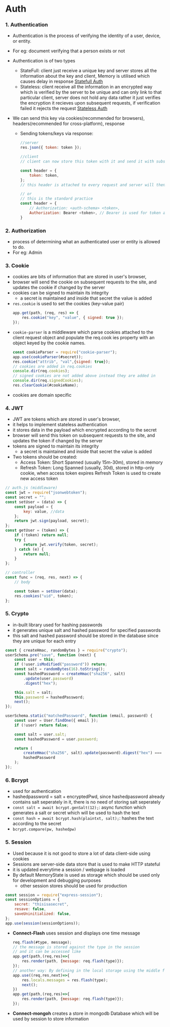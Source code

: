# Auth

### 1. Authentication

-   Authentication is the process of verifying the identity of a user, device, or entity.
-   For eg: document verifying that a person exists or not
-   Authentication is of two types
    -   StateFull: client just receive a unique key and server stores all the information about the key and client, Memory is utilised which causes delay in response [Statefull Auth](https://youtu.be/OWeruyqhiTo?si=qlGHj64O8MZ0JXcd)
    -   Stateless: client receive all the information in an encrypted way which is verified by the server to be unique and can only link to that particular client, server does not hold any data rather it just verifies the encryption it recieves upon subsequent requests, if verification failed it rejects the request [Stateless Auth](https://youtu.be/mGrVmEex6_g?si=uAge_yvfiNHGl_IA)
-   We can send this key via cookies(recommended for browsers), headers(recommended for cross-platform), response

    -   Sending tokens/keys via response:

        ```js
        //server
        res.json({ token: token });

        //client
        // client can now store this token with it and send it with subsequent requests (Note: token will not be sent automatically)

        const header = {
            token: token,
        };
        // this header is attached to every request and server will then check this header and verifies

        // or
        // this is the standard practice
        const header = {
            // Authorization: <auth-schema> <token>,
            Authorization: Bearer <token>, // Bearer is used for token authentication
        }
        ```

### 2. Authorization

-   process of determining what an authenticated user or entity is allowed to do.
-   For eg: Admin

### 3. Cookie

-   cookies are bits of information that are stored in user's browser,
-   browser will send the cookie on subsequent requests to the site, and updates the cookie if changed by the server
-   cookies can be signed to maintain its integrity
    -   a secret is maintained and inside that secret the value is added
-   `res.cookie` is used to set the cookies (key-value pair)
    ```js
    app.get(path, (req, res) => {
        res.cookie("key", "value", { signed: true });
    });
    ```
-   `cookie-parser` is a middleware which parse cookies attached to the client request object and populate the req.cook ies property with an object keyed by the cookie names.
    ```js
    const cookieParser = require("cookie-parser");
    app.use(cookieParser(#secret));
    res.cookie("attrib", "val",{signed: true});
    // cookies are added in req.cookies
    console.dir(req.cookies);
    // signed cookies are not added above instead they are added in
    console.dir(req.signedCookies);
    res.clearCookie(#cookieName);
    ```
-   cookies are domain specific

### 4. JWT

-   JWT are tokens which are stored in user's browser,
-   it helps to implement stateless authentication
-   it stores data in the payload which encrypted according to the secret
-   browser will send this token on subsequent requests to the site, and updates the token if changed by the server
-   tokens are signed to maintain its integrity
    -   a secret is maintained and inside that secret the value is added
-   Two tokens should be created:
    -   Access Token: Short Spanned (usually 15m-30m), stored in memory
    -   Refresh Token: Long Spanned (usually, 30d), stored in http-only cookie, when access token expires Refresh Token is used to create new access token

```js
// auth.js (middleware)
const jwt = require("jsonwebtoken");
const secret = "";
const setUser = (data) => {
    const payload = {
        key: value, //data
    };
    return jwt.sign(payload, secret);
};
const getUser = (token) => {
    if (!token) return null;
    try {
        return jwt.verify(token, secret);
    } catch (e) {
        return null;
    }
};

// controller
const func = (req, res, next) => {
    // body

    const token = setUser(data);
    res.cookies("uid", token);
};
```

### 5. Crypto

-   in-built library used for hashing passwords
-   it generates unique salt and hashed password for specified passwords
-   this salt and hashed password should be stored in the database since they are unique for each entry

```js
const { createHmac, randomBytes } = require("crypto");
userSchema.pre("save", function (next) {
    const user = this;
    if (!user.isModified("password")) return;
    const salt = randomBytes(16).toString();
    const hashedPassword = createHmac("sha256", salt)
        .update(user.password)
        .digest("hex");

    this.salt = salt;
    this.password = hashedPassword;
    next();
});

userSchema.static("matchedPassword", function (email, password) {
    const user = User.findOne({ email });
    if (!user) return false;

    const salt = user.salt;
    const hashedPassword = user.password;

    return (
        createHmac("sha256", salt).update(password).digest("hex") ===
        hashedPassword
    );
});
```

### 6. Bcrypt

-   used for authentication
-   hashedpassword = salt + encryptedPwd, since hashedpassword already contains salt seperately in it, there is no need of storing salt seperately
-   `const salt = await bcrypt.genSalt(12);`: async function which generates a salt or secret which will be used to hash the text
-   `const hash = await bcrypt.hash(plaintxt, salt);`: hashes the text according to the secret
-   `bcrypt.compare(pw, hashedpw)`

### 5. Session

-   Used because it is not good to store a lot of data client-side using cookies
-   Sessions are server-side data store that is used to make HTTP stateful
-   it is updated everytime a session / webpage is loaded
-   By default MemoryState is used as storage which should be used only for development and debugging purposes
    -   other session stores should be used for production

```js
const session = require("express-session");
const sessionOptions = {
    secret: "thisisasecret",
    resave: false,
    saveUninitialized: false,
};
app.use(session(sessionOptions));
```

-   **Connect-Flash** uses session and displays one time message

    ```js
    req.flash(#type, message);
    // the message is stored against the type in the session
    // and it can be accessed like
    app.get(path,(req,res)=>{
        res.render(path, {message: req.flash(type)});
    });
    // another way: By defining in the local storage using the middle flash is available to views
    app.use((req,res,next)=>{
        res.locals.messages = res.flash(type);
        next();
    })
    app.get(path,(req,res)=>{
        res.render(path, {message: req.flash(type)});
    });
    ```

-   **Connect-mongoh** creates a store in mongodb Database which will be used by session to store information
